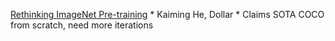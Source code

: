 [Rethinking ImageNet Pre-training](https://arxiv.org/abs/1811.08883)
    * Kaiming He, Dollar
    * Claims SOTA COCO from scratch, need more iterations

